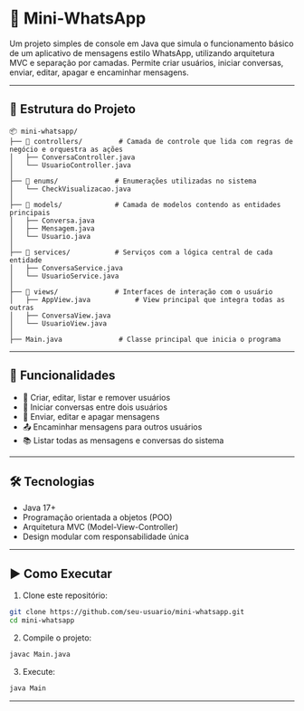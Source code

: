 # 📱 Mini-WhatsApp

Um projeto simples de console em Java que simula o funcionamento básico de um aplicativo de mensagens estilo WhatsApp, utilizando arquitetura MVC e separação por camadas. Permite criar usuários, iniciar conversas, enviar, editar, apagar e encaminhar mensagens.

---

## 📁 Estrutura do Projeto

```
📦 mini-whatsapp/
├── 📁 controllers/         # Camada de controle que lida com regras de negócio e orquestra as ações
│   ├── ConversaController.java
│   └── UsuarioController.java
│
├── 📁 enums/              # Enumerações utilizadas no sistema
│   └── CheckVisualizacao.java
│
├── 📁 models/             # Camada de modelos contendo as entidades principais
│   ├── Conversa.java
│   ├── Mensagem.java
│   └── Usuario.java
│
├── 📁 services/           # Serviços com a lógica central de cada entidade
│   ├── ConversaService.java
│   └── UsuarioService.java
│
├── 📁 views/              # Interfaces de interação com o usuário
│   ├── AppView.java           # View principal que integra todas as outras
│   ├── ConversaView.java
│   └── UsuarioView.java
│
├── Main.java              # Classe principal que inicia o programa
```

---

## 🚀 Funcionalidades

- 📇 Criar, editar, listar e remover usuários
- 💬 Iniciar conversas entre dois usuários
- 📝 Enviar, editar e apagar mensagens
- 📤 Encaminhar mensagens para outros usuários
- 📚 Listar todas as mensagens e conversas do sistema

---

## 🛠️ Tecnologias

- Java 17+
- Programação orientada a objetos (POO)
- Arquitetura MVC (Model-View-Controller)
- Design modular com responsabilidade única

---

## ▶️ Como Executar

1. Clone este repositório:

```bash
git clone https://github.com/seu-usuario/mini-whatsapp.git
cd mini-whatsapp
```

2. Compile o projeto:

```bash
javac Main.java
```

3. Execute:

```bash
java Main
```

---
